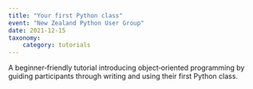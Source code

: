 ```yaml
---
title: "Your first Python class"
event: "New Zealand Python User Group"
date: 2021-12-15
taxonomy:
    category: tutorials
---
```


A beginner‑friendly tutorial introducing object‑oriented programming by guiding participants through writing and using their first Python class.